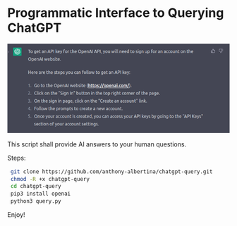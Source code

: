 # Programmatic Interface to Querying ChatGPT

<p align="center">
        <img src="/get_api_key.png">
</p>

This script shall provide AI answers to your human questions.

Steps:
```bash
 git clone https://github.com/anthony-albertina/chatgpt-query.git
 chmod -R +x chatgpt-query
 cd chatgpt-query
 pip3 install openai
 python3 query.py
```
Enjoy!
